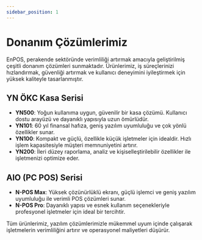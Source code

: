 ```yaml
---
sidebar_position: 1
---
```


# Donanım Çözümlerimiz

EnPOS, perakende sektöründe verimliliği artırmak amacıyla geliştirilmiş çeşitli donanım çözümleri sunmaktadır. Ürünlerimiz, iş süreçlerinizi hızlandırmak, güvenliği artırmak ve kullanıcı deneyimini iyileştirmek için yüksek kaliteyle tasarlanmıştır.

## YN ÖKC Kasa Serisi
- **YN500**: Yoğun kullanıma uygun, güvenilir bir kasa çözümü. Kullanıcı dostu arayüzü ve dayanıklı yapısıyla uzun ömürlüdür.
- **YN101**: 60 yıl finansal hafıza, geniş yazılım uyumluluğu ve çok yönlü özellikler sunar.
- **YN100**: Kompakt ve güçlü, özellikle küçük işletmeler için idealdir. Hızlı işlem kapasitesiyle müşteri memnuniyetini artırır.
- **YN200**: İleri düzey raporlama, analiz ve kişiselleştirilebilir özellikler ile işletmenizi optimize eder.

## AIO (PC POS) Serisi
- **N-POS Max**: Yüksek çözünürlüklü ekranı, güçlü işlemci ve geniş yazılım uyumluluğu ile verimli POS çözümleri sunar.
- **N-POS Pro**: Dayanıklı yapısı ve esnek kullanım seçenekleriyle profesyonel işletmeler için ideal bir tercihtir.

Tüm ürünlerimiz, yazılım çözümlerimizle mükemmel uyum içinde çalışarak işletmelerin verimliliğini artırır ve operasyonel maliyetleri düşürür.
